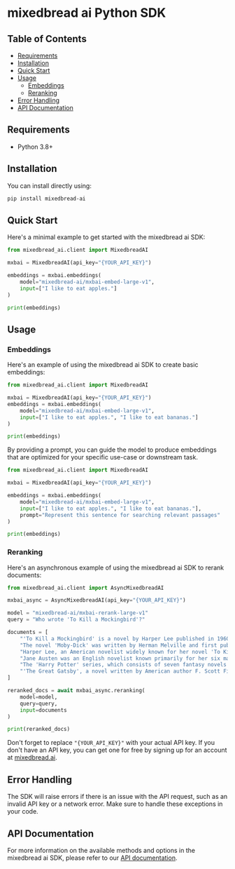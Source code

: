 # mixedbread ai Python SDK

## Table of Contents
- [Requirements](#requirements)
- [Installation](#installation)
- [Quick Start](#quick-start)
- [Usage](#usage)
  - [Embeddings](#embeddings)
  - [Reranking](#reranking)
- [Error Handling](#error-handling)
- [API Documentation](#api-documentation)

## Requirements
- Python 3.8+

## Installation
You can install directly using:
```sh
pip install mixedbread-ai
```

## Quick Start
Here's a minimal example to get started with the mixedbread ai SDK:
```python
from mixedbread_ai.client import MixedbreadAI

mxbai = MixedbreadAI(api_key="{YOUR_API_KEY}")

embeddings = mxbai.embeddings(
    model="mixedbread-ai/mxbai-embed-large-v1",
    input=["I like to eat apples."]
)

print(embeddings)
```

## Usage

### Embeddings

Here's an example of using the mixedbread ai SDK to create basic embeddings:
```python
from mixedbread_ai.client import MixedbreadAI

mxbai = MixedbreadAI(api_key="{YOUR_API_KEY}")
embeddings = mxbai.embeddings(
    model="mixedbread-ai/mxbai-embed-large-v1",
    input=["I like to eat apples.", "I like to eat bananas."]
)

print(embeddings)
```

By providing a prompt, you can guide the model to produce embeddings that are optimized for your specific use-case or downstream task.

```python
from mixedbread_ai.client import MixedbreadAI

mxbai = MixedbreadAI(api_key="{YOUR_API_KEY}")

embeddings = mxbai.embeddings(
    model="mixedbread-ai/mxbai-embed-large-v1",
    input=["I like to eat apples.", "I like to eat bananas."],
    prompt="Represent this sentence for searching relevant passages"
)

print(embeddings)
```

### Reranking
Here's an asynchronous example of using the mixedbread ai SDK to rerank documents:
```python
from mixedbread_ai.client import AsyncMixedbreadAI

mxbai_async = AsyncMixedbreadAI(api_key="{YOUR_API_KEY}")

model = "mixedbread-ai/mxbai-rerank-large-v1"
query = "Who wrote 'To Kill a Mockingbird'?"

documents = [
    "'To Kill a Mockingbird' is a novel by Harper Lee published in 1960. It was immediately successful, winning the Pulitzer Prize, and has become a classic of modern American literature.",
    "The novel 'Moby-Dick' was written by Herman Melville and first published in 1851. It is considered a masterpiece of American literature and deals with complex themes of obsession, revenge, and the conflict between good and evil.",
    "Harper Lee, an American novelist widely known for her novel 'To Kill a Mockingbird', was born in 1926 in Monroeville, Alabama. She received the Pulitzer Prize for Fiction in 1961.",
    "Jane Austen was an English novelist known primarily for her six major novels, which interpret, critique and comment upon the British landed gentry at the end of the 18th century.",
    "The 'Harry Potter' series, which consists of seven fantasy novels written by British author J.K. Rowling, is among the most popular and critically acclaimed books of the modern era.",
    "'The Great Gatsby', a novel written by American author F. Scott Fitzgerald, was published in 1925. The story is set in the Jazz Age and follows the life of millionaire Jay Gatsby and his pursuit of Daisy Buchanan."
]

reranked_docs = await mxbai_async.reranking(
    model=model,
    query=query,
    input=documents
)

print(reranked_docs)
```

Don't forget to replace `"{YOUR_API_KEY}"` with your actual API key. If you don't have an API key, you can get one for free by signing up for an account at [mixedbread.ai](https://mixedbread.ai/).


## Error Handling
The SDK will raise errors if there is an issue with the API request, such as an invalid API key or a network error. Make sure to handle these exceptions in your code.

## API Documentation
For more information on the available methods and options in the mixedbread ai SDK, please refer to our [API documentation](https://mixedbread.ai/api-reference).